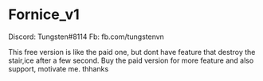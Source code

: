 # Fornice_v1
Discord: Tungsten#8114
Fb: fb.com/tungstenvn

This free version is like the paid one, but dont have feature that destroy the stair,ice after a few second. 
Buy the paid version for more feature and also support, motivate me. thhanks
